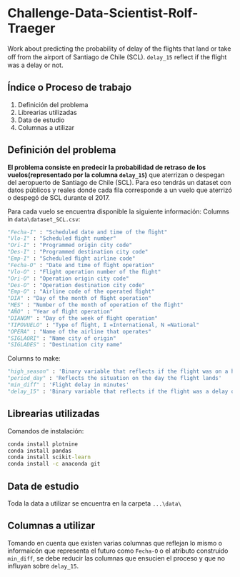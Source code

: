 # Challenge-Data-Scientist-Rolf-Traeger

Work about predicting the probability of delay of the ﬂights that land or take oﬀ from the airport of Santiago de Chile  (SCL). `delay_15` reflect if the flight was a delay or not.

## Índice o Proceso de trabajo

1. Definición del problema
2. Librearias utilizadas
3. Data de estudio
4. Columnas a utilizar

## Definición del problema

**El problema consiste en predecir la probabilidad de retraso de los vuelos(representado por la columna `delay_15`)** que aterrizan o despegan del aeropuerto de Santiago de Chile (SCL). Para eso tendrás un dataset con datos públicos y reales donde cada fila corresponde a un vuelo que aterrizó o despegó de SCL durante el 2017.

Para cada vuelo se encuentra disponible la siguiente información:
Columns in `data\dataset_SCL.csv`:

```python
"Fecha-I" : "Scheduled date and time of the ﬂight"
"Vlo-I" : "Scheduled ﬂight number"
"Ori-I" : "Programmed origin city code"
"Des-I" : "Programmed destination city code"
"Emp-I" : "Scheduled ﬂight airline code"
"Fecha-O" : "Date and time of ﬂight operation"
"Vlo-O" : "Flight operation number of the ﬂight"
"Ori-O" : "Operation origin city code"
"Des-O" : "Operation destination city code"
"Emp-O" : "Airline code of the operated ﬂight"
"DIA" : "Day of the month of ﬂight operation"
"MES" : "Number of the month of operation of the ﬂight"
"AÑO" : "Year of ﬂight operation"
"DIANOM" : "Day of the week of ﬂight operation"
"TIPOVUELO" : "Type of ﬂight, I =International, N =National"
"OPERA" : "Name of the airline that operates"
"SIGLAORI" : "Name city of origin"
"SIGLADES" : "Destination city name"
```

Columns to make:

```python
"high_season" : 'Binary variable that reflects if the flight was on a high demand date or not'
"period_day" : 'Reflects the situation on the day the flight lands'
"min_diff" : 'Flight delay in minutes'
"delay_15" : 'Binary variable that reflects if the flight was a delay or not'
```

## Librearias utilizadas

Comandos de instalación:

```cmd
conda install plotnine
conda install pandas
conda install scikit-learn
conda install -c anaconda git
```

## Data de estudio

Toda la data a utilizar se encuentra en la carpeta `...\data\`

## Columnas a utilizar

Tomando en cuenta que existen varias columnas que reflejan lo mismo o informaicón que representa el futuro como `Fecha-O` o el atributo construido `min_diff`, se debe reducir las columnas que ensucien el proceso y que no influyan sobre `delay_15`.
